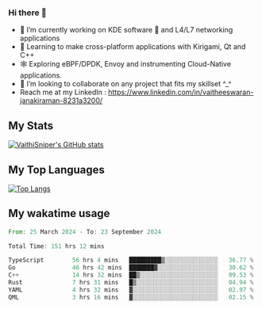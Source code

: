 ### Hi there 👋

- 🔭 I’m currently working on KDE software 💓 and L4/L7 networking applications 
- 📖 Learning to make cross-platform applications with Kirigami, Qt and C++
- 🕸️ Exploring eBPF/DPDK, Envoy and instrumenting Cloud-Native applications. 
- 👯 I’m looking to collaborate on any project that fits my skillset ^_^
- Reach me at my LinkedIn : https://www.linkedin.com/in/vaitheeswaran-janakiraman-8231a3200/

## My Stats
[![VaithiSniper's GitHub stats](https://github-readme-stats.vercel.app/api?username=VaithiSniper&hide=stars&theme=radical)](https://github.com/anuraghazra/github-readme-stats)

## My Top Languages

[![Top Langs](https://github-readme-stats.vercel.app/api/top-langs/?username=VaithiSniper&layout=compact)](https://github.com/anuraghazra/github-readme-stats)

## My wakatime usage

<!--START_SECTION:waka-->

```rust
From: 25 March 2024 - To: 23 September 2024

Total Time: 151 hrs 12 mins

TypeScript        56 hrs 4 mins   █████████▒░░░░░░░░░░░░░░░   36.77 %
Go                46 hrs 42 mins  ███████▓░░░░░░░░░░░░░░░░░   30.62 %
C++               14 hrs 32 mins  ██▒░░░░░░░░░░░░░░░░░░░░░░   09.53 %
Rust              7 hrs 31 mins   █▒░░░░░░░░░░░░░░░░░░░░░░░   04.94 %
YAML              4 hrs 32 mins   ▓░░░░░░░░░░░░░░░░░░░░░░░░   02.97 %
QML               3 hrs 16 mins   ▓░░░░░░░░░░░░░░░░░░░░░░░░   02.15 %
```

<!--END_SECTION:waka-->
